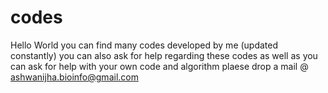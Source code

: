 codes
=====
Hello World you can find many codes developed by me (updated constantly) you can also ask for help regarding these codes 
as well as you can ask for help with your own code and algorithm plaese drop a mail @ ashwanijha.bioinfo@gmail.com
